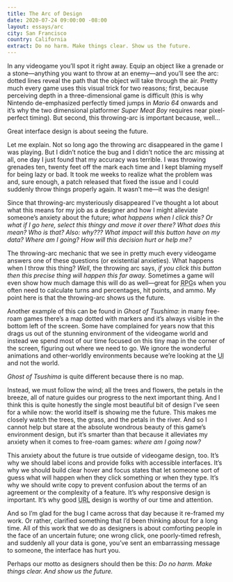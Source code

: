 ```yaml
---
title: The Arc of Design
date: 2020-07-24 09:00:00 -08:00
layout: essays/arc
city: San Francisco
country: California
extract: Do no harm. Make things clear. Show us the future.
---
```


In any videogame you’ll spot it right away. Equip an object like a grenade or a stone—anything you want to throw at an enemy—and you’ll see the arc: dotted lines reveal the path that the object will take through the air. Pretty much every game uses this visual trick for two reasons; first, because perceiving depth in a three-dimensional game is difficult (this is why Nintendo de-emphasized perfectly timed jumps in *Mario 64* onwards and it’s why the two dimensional platformer *Super Meat Boy* requires near pixel-perfect timing). But second, this throwing-arc is important because, well... 

Great interface design is about seeing the future. 

Let me explain. Not so long ago the throwing arc disappeared in the game I was playing. But I didn’t notice the bug and I didn’t notice the arc missing at all, one day I just found that my accuracy was terrible. I was throwing grenades ten, twenty feet off the mark each time and I kept blaming myself for being lazy or bad. It took me weeks to realize what the problem was and, sure enough, a patch released that fixed the issue and I could suddenly throw things properly again. It wasn’t me—it was the design!

Since that throwing-arc mysteriously disappeared I’ve thought a lot about what this means for my job as a designer and how I might alleviate someone’s anxiety about the future; *what happens when I click this? Or what if I go here, select this thingy and move it over there? What does this mean? Who is that? Also: why??? What impact will this button have on my data? Where am I going? How will this decision hurt or help me?*

The throwing-arc mechanic that we see in pretty much every videogame answers one of these questions (or existential anxieties). What happens when I throw this thing? *Well*, the throwing arc says, *if you click this button then this precise thing will happen this far away.* Sometimes a game will even show how much damage this will do as well—great for <abbr title="Role playing games">RPG</abbr>s when you often need to calculate turns and percentages, hit points, and ammo. My point here is that the throwing-arc shows us the future.

Another example of this can be found in _Ghost of Tsushima_: in many free-roam games there’s a map dotted with markers and it’s always visible in the bottom left of the screen. Some have complained for years now that this drags us out of the stunning environment of the videogame world and instead we spend most of our time focused on this tiny map in the corner of the screen, figuring out where we need to go. We ignore the wonderful animations and other-worldly environments because we’re looking at the <abbr title="User interface">UI</abbr> and not the world.

_Ghost of Tsushima_ is quite different because there is no map. 

Instead, we must follow the wind; all the trees and flowers, the petals in the breeze, all of nature guides our progress to the next important thing. And I think this is quite honestly the single most beautiful bit of design I’ve seen for a while now: the world itself is showing me the future. This makes me closely watch the trees, the grass, and the petals in the river. And so I cannot help but stare at the absolute wondrous beauty of this game’s environment design, but it’s smarter than that because it alleviates my anxiety when it comes to free-roam games: _where am I going now?_

This anxiety about the future is true outside of videogame design, too. It’s why we should label icons and provide folks with accessible interfaces. It’s why we should build clear hover and focus states that let someone sort of guess what will happen when they click something or when they type. It’s why we should write copy to prevent confusion about the terms of an agreement or the complexity of a feature. It’s why responsive design is important. It’s why good <abbr title="Uniform Resource Locator">URL</abbr> design is worthy of our time and attention.

And so I’m glad for the bug I came across that day because it re-framed my work. Or rather, clarified something that I’d been thinking about for a long time. All of this work that we do as designers is about comforting people in the face of an uncertain future; one wrong click, one poorly-timed refresh, and suddenly all your data is gone, you’ve sent an embarrassing message to someone, the interface has hurt you.

Perhaps our motto as designers should then be this: _Do no harm. Make things clear. And show us the future._